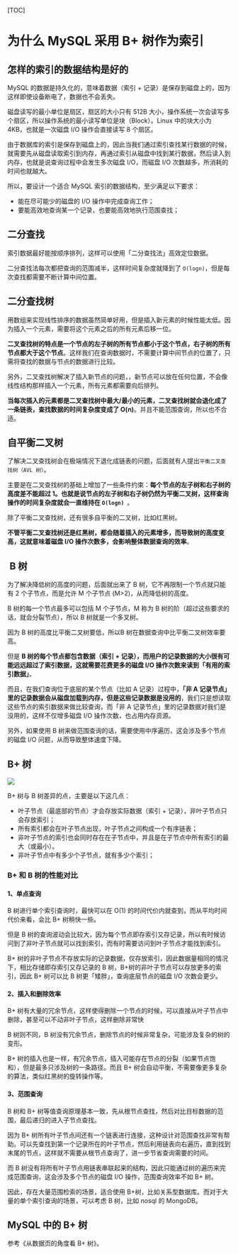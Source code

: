 
[TOC]
# 为什么 MySQL 采用 B+ 树作为索引

## 怎样的索引的数据结构是好的

MySQL 的数据是持久化的，意味着数据（索引 + 记录）是保存到磁盘上的，因为这样即使设备断电了，数据也不会丢失。

磁盘读写的最小单位是扇区，扇区的大小只有 512B 大小，操作系统一次会读写多个扇区，所以操作系统的最小读写单位是块（Block）。Linux 中的块大小为 4KB，也就是一次磁盘 I/O 操作会直接读写 8 个扇区。

由于数据库的索引是保存到磁盘上的，因此当我们通过索引查找某行数据的时候，就需要先从磁盘读取索引到内存，再通过索引从磁盘中找到某行数据，然后读入到内存，也就是说查询过程中会发生多次磁盘 I/O，而磁盘 I/O 次数越多，所消耗的时间也就越大。

所以，要设计一个适合 MySQL 索引的数据结构，至少满足以下要求：

- 能在尽可能少的磁盘的 I/O 操作中完成查询工作；
- 要能高效地查询某一个记录，也要能高效地执行范围查找；
## 二分查找

索引数据最好能按顺序排列，这样可以使用「二分查找法」高效定位数据。

二分查找法每次都把查询的范围减半，这样时间复杂度就降到了 `O(logn)`，但是每次查找都需要不断计算中间位置。
## 二分查找树

用数组来实现线性排序的数据虽然简单好用，但是插入新元素的时候性能太低。因为插入一个元素，需要将这个元素之后的所有元素后移一位。

**二叉查找树的特点是一个节点的左子树的所有节点都小于这个节点，右子树的所有节点都大于这个节点**。这样我们在查询数据时，不需要计算中间节点的位置了，只需将查找的数据与节点的数据进行比较。

另外，二叉查找树解决了插入新节点的问题，，新节点可以放在任何位置，不会像线性结构那样插入一个元素，所有元素都需要向后排列。

**当每次插入的元素都是二叉查找树中最大/最小的元素，二叉查找树就会退化成了一条链表，查找数据的时间复杂度变成了 O(n)**。并且不能范围查询，所以也不合适。
## 自平衡二叉树

了解决二叉查找树会在极端情况下退化成链表的问题，后面就有人提出`平衡二叉查找树（AVL 树）`。

主要是在二叉查找树的基础上增加了一些条件约束：**每个节点的左子树和右子树的高度差不能超过 1。也就是说节点的左子树和右子树仍然为平衡二叉树，这样查询操作的时间复杂度就会一直维持在 `O(logn) `**。

除了平衡二叉查找树，还有很多自平衡的二叉树，比如红黑树。

**不管平衡二叉查找树还是红黑树，都会随着插入的元素增多，而导致树的高度变高，这就意味着磁盘 I/O 操作次数多，会影响整体数据查询的效率**。
##  B 树

为了解决降低树的高度的问题，后面就出来了 B 树，它不再限制一个节点就只能有 2 个子节点，而是允许 M 个子节点 (M>2)，从而降低树的高度。

B 树的每一个节点最多可以包括 M 个子节点，M 称为 B 树的阶（超过这些要求的话，就会分裂节点），所以 B 树就是一个多叉树。

因为 B 树的高度比平衡二叉树要低，所以B 树在数据查询中比平衡二叉树效率要高。

但是 **B 树的每个节点都包含数据（索引 + 记录），而用户的记录数据的大小很有可能远远超过了索引数据，这就需要花费更多的磁盘 I/O 操作次数来读到「有用的索引数据」**。

而且，在我们查询位于底层的某个节点（比如 A 记录）过程中，**「非 A 记录节点」里的记录数据会从磁盘加载到内存，但是这些记录数据是没用的**，我们只是想读取这些节点的索引数据来做比较查询，而「非 A 记录节点」里的记录数据对我们是没用的，这样不仅增多磁盘 I/O 操作次数，也占用内存资源。

另外，如果使用 B 树来做范围查询的话，需要使用中序遍历，这会涉及多个节点的磁盘 I/O 问题，从而导致整体速度下降。


## B+ 树

![](https://camo.githubusercontent.com/442ab0f83dfa58c7bf98ebe0e13ba1ea480bcf27f6f3d8afa65873bf4b9b2912/68747470733a2f2f696d672d626c6f672e6373646e696d672e636e2f696d675f636f6e766572742f62363637386336363730353361333536663436666335363931643266353837382e706e67)

B+ 树与 B 树差异的点，主要是以下这几点：

- 叶子节点（最底部的节点）才会存放实际数据（索引 + 记录），非叶子节点只会存放索引；
- 所有索引都会在叶子节点出现，叶子节点之间构成一个有序链表；
- 非叶子节点的索引也会同时存在在子节点中，并且是在子节点中所有索引的最大（或最小）。
- 非叶子节点中有多少个子节点，就有多少个索引；
### B+ 和 B 树的性能对比

#### 1、单点查询

B 树进行单个索引查询时，最快可以在 O(1) 的时间代价内就查到，而从平均时间代价来看，会比 B+ 树稍快一些。

但是 B 树的查询波动会比较大，因为每个节点即存索引又存记录，所以有时候访问到了非叶子节点就可以找到索引，而有时需要访问到叶子节点才能找到索引。

B+ 树的非叶子节点不存放实际的记录数据，仅存放索引，因此数据量相同的情况下，相比存储即存索引又存记录的 B 树，B+树的非叶子节点可以存放更多的索引，因此 B+ 树可以比 B 树更「矮胖」，查询底层节点的磁盘 I/O 次数会更少。
#### 2、插入和删除效率

B+ 树有大量的冗余节点，这样使得删除一个节点的时候，可以直接从叶子节点中删除，甚至可以不动非叶子节点，这样删除非常快

B 树则不同，B 树没有冗余节点，删除节点的时候非常复杂，可能涉及复杂的树的变形。

B+ 树的插入也是一样，有冗余节点，插入可能存在节点的分裂（如果节点饱和），但是最多只涉及树的一条路径。而且 B+ 树会自动平衡，不需要像更多复杂的算法，类似红黑树的旋转操作等。
#### 3、范围查询

B 树和 B+ 树等值查询原理基本一致，先从根节点查找，然后对比目标数据的范围，最后递归的进入子节点查找。

因为 B+ 树所有叶子节点间还有一个链表进行连接，这种设计对范围查找非常有帮助。可以先查找到第一个记录所在的叶子节点，然后利用链表向右遍历，直到找到末尾的节点，这样就不需要从根节点查询了，进一步节省查询需要的时间。

而 B 树没有将所有叶子节点用链表串联起来的结构，因此只能通过树的遍历来完成范围查询，这会涉及多个节点的磁盘 I/O 操作，范围查询效率不如 B+ 树。

因此，存在大量范围检索的场景，适合使用 B+树，比如关系型数据库。而对于大量的单个索引查询的场景，可以考虑 B 树，比如 nosql 的 MongoDB。
## MySQL 中的 B+ 树

参考《从数据页的角度看 B+ 树》。
